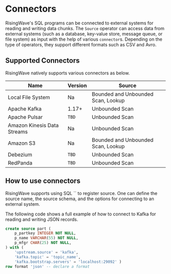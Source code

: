 # Connectors

RisingWave's SQL programs can be connected to external systems for reading and writing data chunks. The `Source` operator can access data from external systems (such as a database, key-value store, message queue, or file system) as input with the help of various `connector`s. Depending on the type of operators, they support different formats such as CSV and Avro.

## Supported Connectors

RisingWave natively supports various connectors as below.

|Name|Version|Source|
|---|---|---|
|Local File System|Na|Bounded and Unbounded Scan, Lookup|
|Apache Kafka|1.17+|Unbounded Scan|
|Apache Pulsar|`TBD`|Unbounded Scan|
|Amazon Kinesis Data Streams|Na|Unbounded Scan|
|Amazon S3|Na|Bounded and Unbounded Scan, Lookup|
|Debezium|`TBD`|Unbounded Scan|
|RedPanda|`TBD`|Unbounded Scan|

## How to use connectors

RisingWave supports using SQL `` to register source. One can define the source name, the source schema, and the options for connecting to an external system.

The following code shows a full example of how to connect to Kafka for reading and writing JSON records.

```SQL
create source part (
    p_partkey INTEGER NOT NULL,
    p_name VARCHAR(55) NOT NULL,
    p_mfgr CHAR(25) NOT NULL,
) with (
    'upstream.source' = 'kafka',
    'kafka.topic' = 'topic_name',
    'kafka.bootstrap.servers' = 'localhost:29092' )
row format 'json' -- declare a format
```
